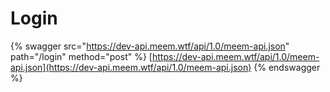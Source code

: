 # Login

{% swagger src="https://dev-api.meem.wtf/api/1.0/meem-api.json" path="/login" method="post" %}
[https://dev-api.meem.wtf/api/1.0/meem-api.json](https://dev-api.meem.wtf/api/1.0/meem-api.json)
{% endswagger %}
